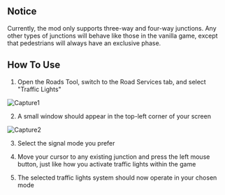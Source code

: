 ## Notice

Currently, the mod only supports three-way and four-way junctions. Any other types of junctions will behave like those in the vanilla game, except that pedestrians will always have an exclusive phase.

## How To Use

1. Open the Roads Tool, switch to the Road Services tab, and select "Traffic Lights"

![Capture1](https://github.com/slyh/Cities2-Various-Mods/assets/80482978/54b56a34-a699-4314-bf70-ed0715ed7179)

2. A small window should appear in the top-left corner of your screen

![Capture2](https://github.com/slyh/Cities2-Various-Mods/assets/80482978/58538181-3f95-49ad-8ae1-b8fdfc902a72)

3. Select the signal mode you prefer

4. Move your cursor to any existing junction and press the left mouse button, just like how you activate traffic lights within the game

5. The selected traffic lights system should now operate in your chosen mode
